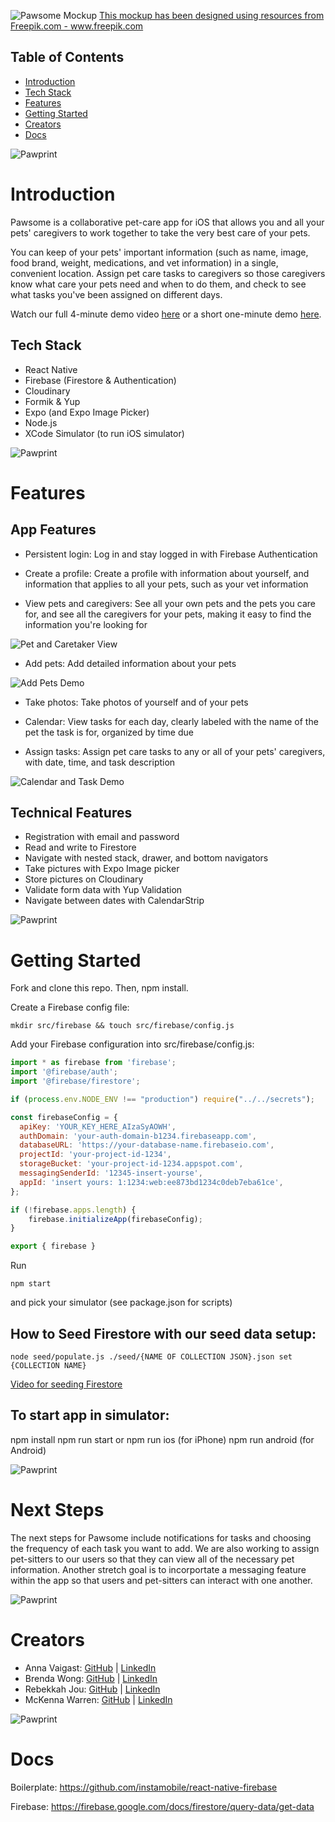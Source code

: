 
![Pawsome Mockup](https://user-images.githubusercontent.com/73001148/129080553-77b67864-db24-44e5-b634-dd4c91aa99ca.png)
<a href='https://www.freepik.com/photos/brush'>This mockup has been designed using resources from Freepik.com - www.freepik.com</a>


## Table of Contents

- [Introduction](#introduction)
- [Tech Stack](#tech-stack)
- [Features](#features)
- [Getting Started](#getting-started)
- [Creators](#creators)
- [Docs](#docs)


![Pawprint](/assets/apple-touch-icon.png)

# Introduction
Pawsome is a collaborative pet-care app for iOS that allows you and all your pets' caregivers to work together to take the very best care of your pets. 

You can keep of your pets' important information (such as name, image, food brand, weight, medications, and vet information) in a single, convenient location. Assign pet care tasks to caregivers so those caregivers know what care your pets need and when to do them, and check to see what tasks you've been assigned on different days.

Watch our full 4-minute demo video [here](https://www.youtube.com/watch?v=fapWIlNX2Uc) or a short one-minute demo [here](https://www.youtube.com/watch?v=3prtDpbnqqY).

## Tech Stack
* React Native
* Firebase (Firestore & Authentication)
* Cloudinary
* Formik & Yup
* Expo (and Expo Image Picker)
* Node.js
* XCode Simulator (to run iOS simulator)

![Pawprint](/assets/apple-touch-icon.png)

# Features
## App Features
* Persistent login: Log in and stay logged in with Firebase Authentication

* Create a profile: Create a profile with information about yourself, and information that applies to all your pets, such as your vet information

* View pets and caregivers: See all your own pets and the pets you care for, and see all the caregivers for your pets, making it easy to find the information you're looking for

![Pet and Caretaker View](https://media.giphy.com/media/peBwBV1V9eolvSOq4b/giphy.gif)

* Add pets: Add detailed information about your pets 

![Add Pets Demo](https://media.giphy.com/media/igakamNRqXJezsYF3p/giphy.gif)

* Take photos: Take photos of yourself and of your pets

* Calendar: View tasks for each day, clearly labeled with the name of the pet the task is for, organized by time due 
* Assign tasks: Assign pet care tasks to any or all of your pets' caregivers, with date, time, and task description

![Calendar and Task Demo](https://media.giphy.com/media/7C2i5yADe7Qjuuc9CA/giphy.gif)

## Technical Features
* Registration with email and password
* Read and write to Firestore
* Navigate with nested stack, drawer, and bottom navigators
* Take pictures with Expo Image picker
* Store pictures on Cloudinary
* Validate form data with Yup Validation
* Navigate between dates with CalendarStrip

![Pawprint](/assets/apple-touch-icon.png)

# Getting Started

Fork and clone this repo. Then, npm install.

Create a Firebase config file:

````git
mkdir src/firebase && touch src/firebase/config.js
````

Add your Firebase configuration into src/firebase/config.js:

````javascript
import * as firebase from 'firebase';
import '@firebase/auth';
import '@firebase/firestore';

if (process.env.NODE_ENV !== "production") require("../../secrets");

const firebaseConfig = {
  apiKey: 'YOUR_KEY_HERE_AIzaSyAOWH',
  authDomain: 'your-auth-domain-b1234.firebaseapp.com',
  databaseURL: 'https://your-database-name.firebaseio.com',
  projectId: 'your-project-id-1234',
  storageBucket: 'your-project-id-1234.appspot.com',
  messagingSenderId: '12345-insert-yourse',
  appId: 'insert yours: 1:1234:web:ee873bd1234c0deb7eba61ce',
};

if (!firebase.apps.length) {
    firebase.initializeApp(firebaseConfig);
}

export { firebase }
````
Run 
````git 
npm start
````
and pick your simulator (see package.json for scripts)


## How to Seed Firestore with our seed data setup:

````git
node seed/populate.js ./seed/{NAME OF COLLECTION JSON}.json set {COLLECTION NAME}
````
[Video for seeding Firestore](https://www.youtube.com/watch?v=I11O0UVp8PQ)

## To start app in simulator:

npm install
npm run start
or
npm run ios (for iPhone)
npm run android (for Android)


![Pawprint](/assets/apple-touch-icon.png)

# Next Steps
The next steps for Pawsome include notifications for tasks and choosing the frequency of each task you want to add. We are also working to assign pet-sitters to our users so that they can view all of the necessary pet information. Another stretch goal is to incorportate a messaging feature within the app so that users and pet-sitters can interact with one another.


![Pawprint](/assets/apple-touch-icon.png)

# Creators

* Anna Vaigast: [GitHub](https://github.com/av1082) | [LinkedIn](https://www.linkedin.com/in/anna-vaigast/)
* Brenda Wong: [GitHub](https://github.com/brendawon) | [LinkedIn](https://www.linkedin.com/in/brenda-wong-rd/)
* Rebekkah Jou: [GitHub](https://github.com/RebekkahJou) | [LinkedIn](https://www.linkedin.com/in/rebekkah-niles-jou/)
* McKenna Warren: [GitHub](https://github.com/mckennakayyy) | [LinkedIn](https://www.linkedin.com/in/mckenna-warren/)

![Pawprint](/assets/apple-touch-icon.png)

# Docs

Boilerplate:
https://github.com/instamobile/react-native-firebase

Firebase:
https://firebase.google.com/docs/firestore/query-data/get-data

